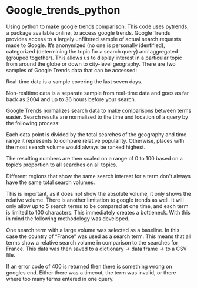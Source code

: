 # Google_trends_python
Using python to make google trends comparison.
This code uses pytrends, a package available online, to access google trends. Google Trends provides access to a largely unfiltered sample of actual search requests made to Google. It’s anonymized (no one is personally identified), categorized (determining the topic for a search query) and aggregated (grouped together). This allows us to display interest in a particular topic from around the globe or down to city-level geography. There are two samples of Google Trends data that can be accessed:

Real-time data is a sample covering the last seven days.

Non-realtime data is a separate sample from real-time data and goes as far back as 2004 and up to 36 hours before your search.

Google Trends normalizes search data to make comparisons between terms easier. Search results are normalized to the time and location of a query by the following process:

Each data point is divided by the total searches of the geography and time range it represents to compare relative popularity. Otherwise, places with the most search volume would always be ranked highest.

The resulting numbers are then scaled on a range of 0 to 100 based on a topic’s proportion to all searches on all topics.

Different regions that show the same search interest for a term don't always have the same total search volumes.

This is important, as it does not show the absolute volume, it only shows the relative volume. There is another limitation to google trends as well. It will only allow up to 5 search terms to be compared at one time, and each term is limited to 100 characters. This immediately creates a bottleneck. With this in mind the following methodology was developed.

One search term with a large volume was selected as a baseline. In this case the country of “France” was used as a search term. This means that all terms show a relative search volume in comparison to the searches for France. This data was then saved to a dictionary -> data frame -> to a CSV file.

If an error code of 400 is returned then there is something wrong on googles end. Either there was a timeout, the term was invalid, or there where too many terms entered in one query.
